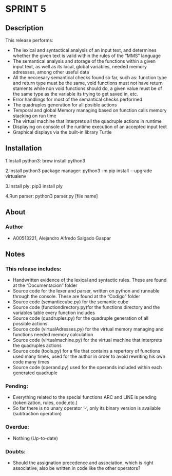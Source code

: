 # SPRINT 5

## Description
This release performs: 
* The lexical and syntactical analysis of an input text, and determines whether the given text is valid within the rules of the “MMS” language
* The semantical analysis and storage of the functions within a given input text, as well as its local, global variables, needed memory adressses, among other useful data
* All the neccesary semantical checks found so far, such as: function type and return type must be the same, void functions must not have return staments while non void functions should do, a given value must be of the same type as the variable its trying to get saved in, etc.
* Error handlings for most of the semantical checks performed
* The quadruples generation for all posible actions
* Temporal and global Memory managing based on function calls memory stacking on run time
* The virtual machine that interprets all the quadruple actions in runtime
* Displaying on console of the runtime execution of an accepted input text
* Graphical displays via the built-in library Turtle

## Installation 
1.Install python3: brew install python3

2.Install python3 package manager: python3 -m pip install --upgrade virtualenv

3.Install ply: pip3 install ply

4.Run parser: python3 parser.py [file name]
 

## About

### Author
* A00513221, Alejandro Alfredo Salgado Gaspar

## Notes
### This release includes:
* Handwritten evidence of the lexical and syntactic rules. These are found at the “Documentacion” folder
* Source code for the lexer and parser, written on python and runnable through the console. These are found at the “Codigo” folder
* Source code (semanticcube.py) for the semantic cube
* Source code (functiondirectory.py)for the functions directory and the variables table every function includes
* Source code (quadruples.py) for the quadruple generation of all possible actions
* Source code (virtualAdresses.py) for the virtual memory managing and functions needed memory calculation
* Source code (virtualmachine.py) for the virtual machine that interprets the quadruples actions
* Source code (tools.py) for a file that contains a repertory of functions used many times, used for the author in order to avoid rewriting his own code many times 
* Source code (operand.py) used for the operands included within each generated quadruple


### Pending:
* Everything related to the special functions ARC and LINE is pending (tokenization, rules, code,etc.)
* So far there is no unary operator ‘-‘, only its binary version is available (subtraction operation)

### Overdue:
* Nothing (Up-to-date) 

### Doubts:
* Should the assignation precedence and association, which is right associative, also be written in code like the other operators?

